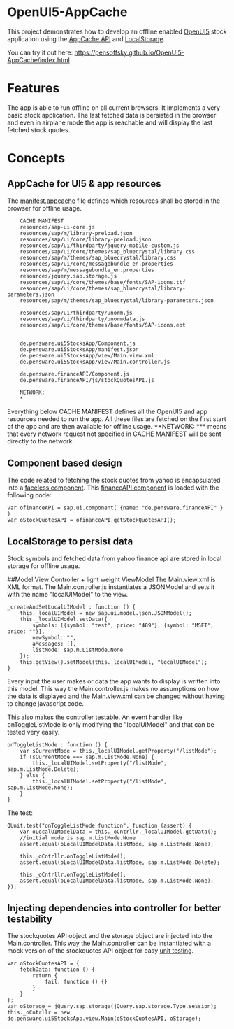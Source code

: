 # OpenUI5-AppCache

This project demonstrates how to develop an offline enabled [OpenUI5](http://openui5.org/) stock application using the [AppCache API](https://developer.mozilla.org/en-US/docs/Web/HTML/Using_the_application_cache) and [LocalStorage](https://developer.mozilla.org/de/docs/Web/API/Window/localStorage).

You can try it out here: 
https://pensoffsky.github.io/OpenUI5-AppCache/index.html

# Features
The app is able to run offline on all current browsers. It implements a very basic stock application. The last fetched data is persisted in the browser and even in airplane mode the app is reachable and will display the last fetched stock quotes.

# Concepts
## AppCache for UI5 & app resources
The [manifest.appcache](https://github.com/pensoffsky/OpenUI5-AppCache/blob/gh-pages/manifest.appcache) file defines which resources shall be stored in the browser for offline usage.
    
```
    CACHE MANIFEST
    resources/sap-ui-core.js
    resources/sap/m/library-preload.json
    resources/sap/ui/core/library-preload.json
    resources/sap/ui/thirdparty/jquery-mobile-custom.js
    resources/sap/ui/core/themes/sap_bluecrystal/library.css
    resources/sap/m/themes/sap_bluecrystal/library.css
    resources/sap/ui/core/messagebundle_en.properties
    resources/sap/m/messagebundle_en.properties
    resources/jquery.sap.storage.js
    resources/sap/ui/core/themes/base/fonts/SAP-icons.ttf  
    resources/sap/ui/core/themes/sap_bluecrystal/library-parameters.json
    resources/sap/m/themes/sap_bluecrystal/library-parameters.json

    resources/sap/ui/thirdparty/unorm.js
    resources/sap/ui/thirdparty/unormdata.js
    resources/sap/ui/core/themes/base/fonts/SAP-icons.eot


    de.pensware.ui5StocksApp/Component.js
    de.pensware.ui5StocksApp/manifest.json
    de.pensware.ui5StocksApp/view/Main.view.xml
    de.pensware.ui5StocksApp/view/Main.controller.js

    de.pensware.financeAPI/Component.js
    de.pensware.financeAPI/js/stockQuotesAPI.js

    NETWORK:
    *
```

Everything below CACHE MANIFEST defines all the OpenUI5 and app resources needed to run the app. All these files are fetched on the first start of the app and are then available for offline usage. **NETWORK: *** means that every network request not specified in CACHE MANIFEST will be sent directly to the network. 


## Component based design
The code related to fetching the stock quotes from yahoo is encapsulated into a [faceless component](http://help.sap.com/saphelp_nw74/helpdata/en/95/8ead51e2e94ab8bcdc90fb7e9d53d0/content.htm).
This [financeAPI component](https://github.com/pensoffsky/OpenUI5-AppCache/tree/gh-pages/de.pensware.financeAPI) is loaded with the following code:
```
var ofinanceAPI = sap.ui.component( {name: "de.pensware.financeAPI" } )
var oStockQuotesAPI = ofinanceAPI.getStockQuotesAPI();
```

## LocalStorage to persist data
Stock symbols and fetched data from yahoo finance api are stored in local storage for offline usage.

##Model View Controller + light weight ViewModel
The Main.view.xml is XML format. The Main.controller.js instantiates a JSONModel and sets it with the name "localUIModel" to the view. 
```
_createAndSetLocalUIModel : function () {
	this._localUIModel = new sap.ui.model.json.JSONModel();
	this._localUIModel.setData({
		symbols: [{symbol: "test", price: "489"}, {symbol: "MSFT", price: ""}],
		newSymbol: "",
		aMessages: [],
		listMode: sap.m.ListMode.None
	});
	this.getView().setModel(this._localUIModel, "localUIModel");
}
```

Every input the user makes or data the app wants to display is written into this model. This way the Main.controller.js makes no assumptions on how the data is displayed and the Main.view.xml can be changed without having to change javascript code.

This also makes the controller testable. An event handler like onToggleListMode is only modifying the "localUIModel" and that can be tested very easily.
```
onToggleListMode : function () {
	var sCurrentMode = this._localUIModel.getProperty("/listMode");
	if (sCurrentMode === sap.m.ListMode.None) {
		this._localUIModel.setProperty("/listMode", sap.m.ListMode.Delete);
	} else {
		this._localUIModel.setProperty("/listMode", sap.m.ListMode.None);
	}
}
```

The test:
```
QUnit.test("onToggleListMode function", function (assert) {
	var oLocalUIModelData = this._oCntrllr._localUIModel.getData();
	//initial mode is sap.m.ListMode.None
	assert.equal(oLocalUIModelData.listMode, sap.m.ListMode.None);
	
	this._oCntrllr.onToggleListMode();
	assert.equal(oLocalUIModelData.listMode, sap.m.ListMode.Delete);
	
	this._oCntrllr.onToggleListMode();
	assert.equal(oLocalUIModelData.listMode, sap.m.ListMode.None);
});
```

## Injecting dependencies into controller for better testability
The stockquotes API object and the storage object are injected into the Main.controller.
This way the Main.controller can be instantiated with a mock version of the stockquotes API object for easy [unit testing](https://github.com/pensoffsky/OpenUI5-AppCache/blob/gh-pages/de.pensware.ui5StocksApp%2Ftest%2Funit%2Fview%2FMainController.js).
```
var oStockQuotesAPI = {
	fetchData: function () {
		return {
			fail: function () {}
		}
	}
};
var oStorage = jQuery.sap.storage(jQuery.sap.storage.Type.session);
this._oCntrllr = new de.pensware.ui5StocksApp.view.Main(oStockQuotesAPI, oStorage);
```

